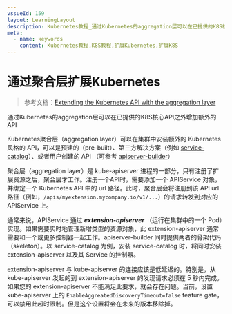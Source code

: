 ```yaml
---
vssueId: 159
layout: LearningLayout
description: Kubernetes教程_通过Kubernetes的aggregation层可以在已提供的K8S核心API之外增加额外的API
meta:
  - name: keywords
    content: Kubernetes教程,K8S教程,扩展Kubernetes,扩展K8S
---
```


# 通过聚合层扩展Kubernetes

<AdSenseTitle>

> 参考文档：[Extending the Kubernetes API with the aggregation layer](https://kubernetes.io/docs/concepts/extend-kubernetes/api-extension/apiserver-aggregation/)

通过Kubernetes的aggregation层可以在已提供的K8S核心API之外增加额外的API

</AdSenseTitle>

Kubernetes聚合层（aggregation layer）可以在集群中安装额外的 Kubernetes 风格的 API，可以是预建的（pre-built）、第三方解决方案（例如 [service-catalog](https://github.com/kubernetes-sigs/service-catalog/blob/master/README.md)）、或者用户创建的 API （可参考 [apiserver-builder](https://github.com/kubernetes-sigs/apiserver-builder-alpha/blob/master/README.md)）

聚合层（aggregation layer）是 kube-apiserver 进程的一部分，只有注册了扩展资源之后，聚合层才工作。注册一个API时，需要添加一个 APIService 对象，并绑定一个 Kubernetes API 中的 url 路径。此时，聚合层会将注册到该 API url 路径（例如，`/apis/myextension.mycompany.io/v1/...`）的请求转发到对应的 APIService 上。

通常来说，APIService 通过 ***extension-apiserver*** （运行在集群中的一个 Pod）实现。如果需要实时地管理新增类型的资源对象，此 extension-apiserver 通常需要和一个或更多控制器一起工作。apiserver-builder 同时提供两者的骨架代码（skeleton）。以 service-catalog 为例，安装 service-catalog 时，将同时安装 extension-apiserver 以及其 Service 的控制器。

extension-apiserver 与 kube-apiserver 的连接应该是低延迟的。特别是，从 kube-apiserver 发起的到 extension-apiserver 的发现请求必须在 5 秒内完成。如果您的 extension-apiserver 不能满足此要求，就会存在问题。当前，设置 kube-apiserver 上的 `EnableAggreatedDiscoveryTimeout=false` feature gate，可以禁用此超时限制。但是这个设置将会在未来的版本移除掉。
